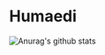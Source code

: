 # Humaedi


![Anurag's github stats](https://github-readme-stats.vercel.app/api?username=orlinkzz&show_icons=true)
